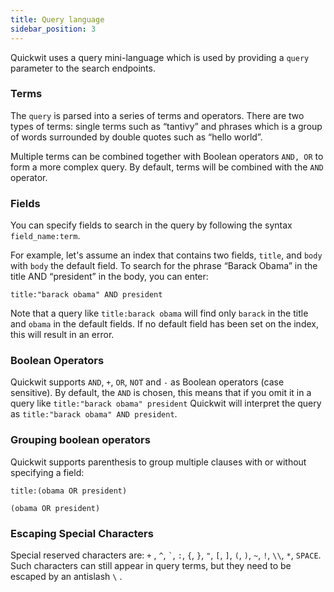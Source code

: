 ```yaml
---
title: Query language
sidebar_position: 3
---
```


Quickwit uses a query mini-language which is used by providing a `query` parameter to the search endpoints.

### Terms

The `query` is parsed into a series of terms and operators. There are two types of terms: single terms such as “tantivy” and phrases which is a group of words surrounded by double quotes such as “hello world”.

Multiple terms can be combined together with Boolean operators `AND, OR` to form a more complex query. By default, terms will be combined with the `AND` operator.

### Fields

You can specify fields to search in the query by following the syntax `field_name:term`.

For example, let's assume an index that contains two fields, `title`, and `body` with `body` the default field. To search for the phrase “Barack Obama” in the title AND “president” in the body, you can enter:

```
title:"barack obama" AND president
```

Note that a query like `title:barack obama` will find only `barack` in the title and `obama` in the default fields. If no default field has been set on the index, this will result in an error.

### Boolean Operators

Quickwit supports `AND`, `+`, `OR`, `NOT` and `-` as Boolean operators (case sensitive). By default, the `AND` is chosen, this means that if you omit it in a query like `title:"barack obama" president` Quickwit will interpret the query as `title:"barack obama" AND president`.

### Grouping boolean operators

Quickwit supports parenthesis to group multiple clauses with or without specifying a field:

```
title:(obama OR president)

(obama OR president)
```

### Escaping Special Characters

Special reserved characters are: `+` , `^`, `` ` ``, `:`, `{`, `}`, `"`, `[`, `]`, `(`, `)`, `~`, `!`, `\\`, `*`, `SPACE`. Such characters can still appear in query terms, but they need to be escaped by an antislash `\` .
